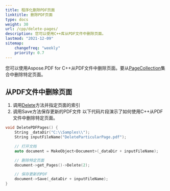 ```yaml
---
title: 程序化删除PDF页面 
linktitle: 删除PDF页面
type: docs
weight: 30
url: /cpp/delete-pages/
description: 您可以使用C++库从PDF文件中删除页面。
lastmod: "2021-12-09"
sitemap:
    changefreq: "weekly"
    priority: 0.7
---
```


您可以使用Aspose.PDF for C++从PDF文件中删除页面。要从[PageCollection](https://reference.aspose.com/pdf/cpp/class/aspose.pdf.page_collection)集合中删除特定页面。

## 从PDF文件中删除页面

1. 调用[Delete](https://reference.aspose.com/pdf/cpp/class/aspose.pdf.page#a02bb7a96e66ef6e10bcf4930b299b3b7)方法并指定页面的索引
1. 调用Save方法保存更新的PDF文件
以下代码片段演示了如何使用C++从PDF文件中删除特定页面。

```cpp
void DeletePDFPages() {
    String _dataDir("C:\\Samples\\");
    String inputFileName("DeleteParticularPage.pdf");

    // 打开文档
    auto document = MakeObject<Document>(_dataDir + inputFileName);

    // 删除特定页面
    document->get_Pages()->Delete(2);

    // 保存更新的PDF
    document->Save(_dataDir + inputFileName);
}
```